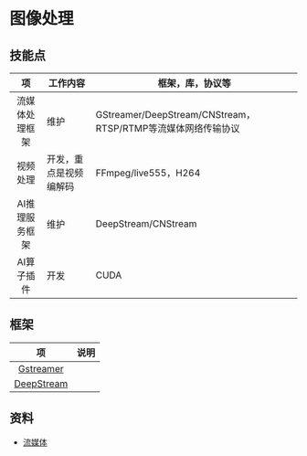 # 图像处理

## 技能点
| 项 | 工作内容 | 框架，库，协议等 |
| :-: | - | - |
| 流媒体处理框架 | 维护 | GStreamer/DeepStream/CNStream，RTSP/RTMP等流媒体网络传输协议  |
| 视频处理 | 开发，重点是视频编解码 | FFmpeg/live555，H264 |
| AI推理服务框架 | 维护 | DeepStream/CNStream |
| AI算子插件 | 开发 | CUDA |

## 框架
| 项 | 说明 |
| :-: | - |
| [Gstreamer](https://www.cnblogs.com/xleng/p/10948838.html) |  |
| [DeepStream](https://www.qbitai.com/2019/05/2296.html) |  |

## 资料
* [流媒体](https://tech.wangyaqi.cn/#/common/streammedia)
